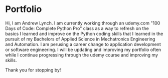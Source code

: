 # Portfolio

Hi, I am Andrew Lynch.
I am currently working through an udemy.com "100 Days of Code: Complete Python Pro" class as a way to refresh on the basics I learned and improve
  on the Python coding skills that I learned in the pursuit of my Bachelors of Applied Science in Mechatronics Engineering and Automation.
I am perusing a career change to application development or software engineering.
I will be updating and improving my portfolio often while I continue progressing through the udemy course and improving my skills.

Thank you for stopping by!

